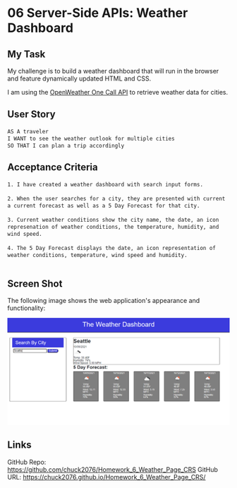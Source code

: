 # 06 Server-Side APIs: Weather Dashboard

## My Task

 My challenge is to build a weather dashboard that will run in the browser and feature dynamically updated HTML and CSS.

I am using the [OpenWeather One Call API](https://openweathermap.org/api/one-call-api) to retrieve weather data for cities. 

## User Story

```
AS A traveler
I WANT to see the weather outlook for multiple cities
SO THAT I can plan a trip accordingly
```

## Acceptance Criteria

```
1. I have created a weather dashboard with search input forms.

2. When the user searches for a city, they are presented with current a current forecast as well as a 5 Day Forecast for that city.

3. Current weather conditions show the city name, the date, an icon represenation of weather conditions, the temperature, humidity, and wind speed.

4. The 5 Day Forecast displays the date, an icon representation of weather conditions, temperature, wind speed and humidity.


```

## Screen Shot

The following image shows the web application's appearance and functionality:

![The weather app includes a search option for any city, a five-day forecast and current weather conditions.](./Assets/weatherdashboard2.png)

## Links 
GitHub Repo: https://github.com/chuck2076/Homework_6_Weather_Page_CRS
GitHub URL: https://chuck2076.github.io/Homework_6_Weather_Page_CRS/


